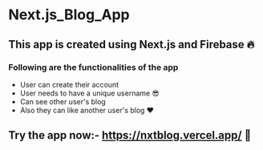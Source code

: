 # Next.js_Blog_App
## This app is created using Next.js and Firebase 🔥
### Following are the functionalities of the app
- User can create their account
- User needs to have a unique username 😎
- Can see other user's blog
- Also they can like another user's blog ❤️

## Try the app now:- https://nxtblog.vercel.app/   🚀
